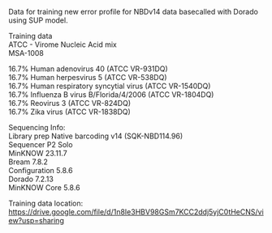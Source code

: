 Data for training new error profile for NBDv14 data basecalled with Dorado using SUP model.  

Training data  
ATCC - Virome Nucleic Acid mix  
MSA-1008  
  
16.7% Human adenovirus 40 (ATCC VR-931DQ)  
16.7% Human herpesvirus 5 (ATCC VR-538DQ)  
16.7% Human respiratory syncytial virus (ATCC VR-1540DQ)  
16.7% Influenza B virus B/Florida/4/2006 (ATCC VR-1804DQ)  
16.7% Reovirus 3 (ATCC VR-824DQ)  
16.7% Zika virus (ATCC VR-1838DQ)  

Sequencing Info:  
Library prep Native barcoding v14 (SQK-NBD114.96)  
Sequencer P2 Solo  
MinKNOW 23.11.7  
Bream 7.8.2  
Configuration 5.8.6  
Dorado 7.2.13  
MinKNOW Core 5.8.6   

Training data location: https://drive.google.com/file/d/1n8Ie3HBV98GSm7KCC2ddj5yjC0tHeCNS/view?usp=sharing  

